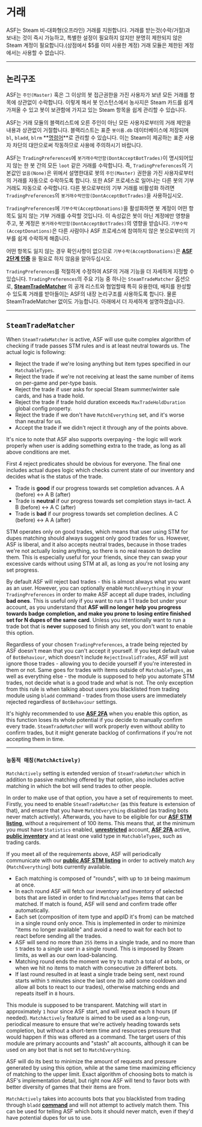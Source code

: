 # 거래

ASF는 Steam 비-대화형(오프라인) 거래를 지원합니다. 거래를 받는것(수락/거절)과 보내는 것이 즉시 가능하고, 특별한 설정이 필요하지 않지만 분명히 제한되지 않은 Steam 계정이 필요합니다.(상점에서 $5를 이미 사용한 계정) 거래 모듈은 제한된 계정에서는 사용할 수 없습니다.

* * *

## 논리구조

ASF는 `주인(Master)` 혹은 그 이상의 봇 접근권한을 가진 사용자가 보낸 모든 거래를 항목에 상관없이 수락합니다. 이렇게 해서 봇 인스턴스에서 농사지은 Steam 카드를 쉽게 가져올 수 있고 봇이 보관함에 가지고 있는 Steam 항목을 쉽게 관리할 수 있습니다.

ASF는 거래 모듈의 블랙리스트에 오른 주인이 아닌 모든 사용자로부터의 거래 제안을 내용과 상관없이 거절합니다. 블랙리스트는 표준 `봇이름.db` 데이터베이스에 저장되며 `bl`, `bladd`, `blrm` **[명령어](https://github.com/JustArchiNET/ArchiSteamFarm/wiki/Commands-ko-KR)**로 관리할 수 있습니다. 이는 Steam이 제공하는 표준 사용자 차단의 대안으로써 작동하므로 사용에 주의하시기 바랍니다.

ASF는 `TradingPreferences`에 `봇거래수락안함(DontAcceptBotTrades)`이 명시되어있지 않는 한 봇 간의 모든 `loot` 같은 거래를 수락합니다. 즉, `TradingPreferences`의 기본값인 `없음(None)`은 위에서 설명한대로 봇의 `주인(Master)` 권한을 가진 사용자로부터의 거래를 자동으로 수락하도록 합니다. 또한 ASF 프로세스로 일어나는 다른 봇의 기부 거래도 자동으로 수락합니다. 다른 봇으로부터의 기부 거래를 비활성화 하려면 `TradingPreferences`의 `봇거래수락안함(DontAcceptBotTrades)`을 사용하십시오.

`TradingPreferences`에 `기부수락(AcceptDonations)`을 활성화하면 봇 계정이 어떤 항목도 잃지 않는 기부 거래를 수락할 것입니다. 이 속성값은 봇이 아닌 계정에만 영향을 주고, 봇 계정은 `봇거래수락안함(DontAcceptBotTrades)`의 영향을 받습니다. `기부수락(AcceptDonations)`은 다른 사람이나 ASF 프로세스에 참여하지 않은 봇으로부터의 기부를 쉽게 수락하게 해줍니다.

어떤 항목도 잃지 않는 경우 확인사항이 없으므로 `기부수락(AcceptDonations)`은 **[ASF 2단계 인증](https://github.com/JustArchiNET/ArchiSteamFarm/wiki/Two-factor-authentication-ko-KR)** 을 필요로 하지 않음을 알아두십시오.

`TradingPreferences`를 적절하게 수정하여 ASF의 거래 기능을 더 자세하게 지정할 수 있습니다. `TradingPreferences`의 주요 기능 중 하나는 `SteamTradeMatcher` 옵션으로, **[SteamTradeMatcher](https://www.steamtradematcher.com)** 의 공개 리스트와 협업할때 특히 유용한데, 배지를 완성할 수 있도록 거래를 받아들이는 ASF의 내장 논리구조를 사용하도록 합니다. 물론 SteamTradeMatcher 없이도 가능합니다. 아래에서 더 자세하게 설명하겠습니다.

* * *

## `SteamTradeMatcher`

When `SteamTradeMatcher` is active, ASF will use quite complex algorithm of checking if trade passes STM rules and is at least neutral towards us. The actual logic is following:

- Reject the trade if we're losing anything but item types specified in our `MatchableTypes`.
- Reject the trade if we're not receiving at least the same number of items on per-game and per-type basis.
- Reject the trade if user asks for special Steam summer/winter sale cards, and has a trade hold.
- Reject the trade if trade hold duration exceeds `MaxTradeHoldDuration` global config property.
- Reject the trade if we don't have `MatchEverything` set, and it's worse than neutral for us.
- Accept the trade if we didn't reject it through any of the points above.

It's nice to note that ASF also supports overpaying - the logic will work properly when user is adding something extra to the trade, as long as all above conditions are met.

First 4 reject predicates should be obvious for everyone. The final one includes actual dupes logic which checks current state of our inventory and decides what is the status of the trade.

- Trade is **good** if our progress towards set completion advances. A A (before) <-> A B (after)
- Trade is **neutral** if our progress towards set completion stays in-tact. A B (before) <-> A C (after)
- Trade is **bad** if our progress towards set completion declines. A C (before) <-> A A (after)

STM operates only on good trades, which means that user using STM for dupes matching should always suggest only good trades for us. However, ASF is liberal, and it also accepts neutral trades, because in those trades we're not actually losing anything, so there is no real reason to decline them. This is especially useful for your friends, since they can swap your excessive cards without using STM at all, as long as you're not losing any set progress.

By default ASF will reject bad trades - this is almost always what you want as an user. However, you can optionally enable `MatchEverything` in your `TradingPreferences` in order to make ASF accept all dupe trades, including **bad ones**. This is useful only if you want to run a 1:1 trade bot under your account, as you understand that **ASF will no longer help you progress towards badge completion, and make you prone to losing entire finished set for N dupes of the same card**. Unless you intentionally want to run a trade bot that is **never** supposed to finish any set, you don't want to enable this option.

Regardless of your chosen `TradingPreferences`, a trade being rejected by ASF doesn't mean that you can't accept it yourself. If you kept default value of `BotBehaviour`, which doesn't include `RejectInvalidTrades`, ASF will just ignore those trades - allowing you to decide yourself if you're interested in them or not. Same goes for trades with items outside of `MatchableTypes`, as well as everything else - the module is supposed to help you automate STM trades, not decide what is a good trade and what is not. The only exception from this rule is when talking about users you blacklisted from trading module using `bladd` command - trades from those users are immediately rejected regardless of `BotBehaviour` settings.

It's highly recommended to use **[ASF 2FA](https://github.com/JustArchiNET/ArchiSteamFarm/wiki/Two-factor-authentication)** when you enable this option, as this function loses its whole potential if you decide to manually confirm every trade. `SteamTradeMatcher` will work properly even without ability to confirm trades, but it might generate backlog of confirmations if you're not accepting them in time.

* * *

### `능동적 매칭(MatchActively)`

`MatchActively` setting is extended version of `SteamTradeMatcher` which in addition to passive matching offered by that option, also includes active matching in which the bot will send trades to other people.

In order to make use of that option, you have a set of requirements to meet. Firstly, you need to enable `SteamTradeMatcher` (as this feature is extension of that), and ensure that you have `MatchEverything` disabled (as trading bots never match actively). Afterwards, you have to be eligible for our **[ASF STM listing](https://github.com/JustArchiNET/ArchiSteamFarm/wiki/Statistics#current-privacy-policy)**, without a requirement of 100 items. This means that, at the minimum you must have `Statistics` enabled, **[unrestricted](https://support.steampowered.com/kb_article.php?ref=3330-IAGK-7663)** account, **[ASF 2FA](https://github.com/JustArchiNET/ArchiSteamFarm/wiki/Two-factor-authentication#asf-2fa)** active, **[public inventory](https://steamcommunity.com/my/edit/settings)** and at least one valid type in `MatchableTypes`, such as trading cards.

If you meet all of the requirements above, ASF will periodically communicate with our **[public ASF STM listing](https://github.com/JustArchiNET/ArchiSteamFarm/wiki/Statistics#public-asf-stm-listing)** in order to actively match `Any` (`MatchEverything`) bots currently available.

- Each matching is composed of "rounds", with up to `10` being maximum at once.
- In each round ASF will fetch our inventory and inventory of selected bots that are listed in order to find `MatchableTypes` items that can be matched. If match is found, ASF will send and confirm trade offer automatically.
- Each set (composition of item type and appID it's from) can be matched in a single round only once. This is implemented in order to minimize "items no longer available" and avoid a need to wait for each bot to react before sending all the trades.
- ASF will send no more than `255` items in a single trade, and no more than `5` trades to a single user in a single round. This is imposed by Steam limits, as well as our own load-balancing.
- Matching round ends the moment we try to match a total of `40` bots, or when we hit no items to match with consecutive `20` different bots.
- If last round resulted in at least a single trade being sent, next round starts within `5` minutes since the last one (to add some cooldown and allow all bots to react to our trades), otherwise matching ends and repeats itself in `8` hours.

This module is supposed to be transparent. Matching will start in approximately `1` hour since ASF start, and will repeat each `8` hours (if needed). `MatchActively` feature is aimed to be used as a long-run, periodical measure to ensure that we're actively heading towards sets completion, but without a short-term time and resources pressure that would happen if this was offered as a command. The target users of this module are primary accounts and "stash" alt accounts, although it can be used on any bot that is not set to `MatchEverything`.

ASF will do its best to minimize the amount of requests and pressure generated by using this option, while at the same time maximizing efficiency of matching to the upper limit. Exact algorithm of choosing bots to match is ASF's implementation detail, but right now ASF will tend to favor bots with better diversity of games that their items are from.

`MatchActively` takes into accounts bots that you blacklisted from trading through `bladd` **[command](https://github.com/JustArchiNET/ArchiSteamFarm/wiki/Commands)** and will not attempt to actively match them. This can be used for telling ASF which bots it should never match, even if they'd have potential dupes for us to use.